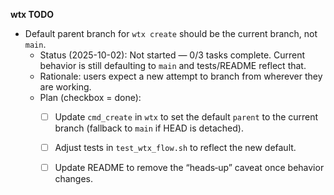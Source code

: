 **wtx TODO**

- Default parent branch for `wtx create` should be the current branch, not `main`.
  - Status (2025-10-02): Not started — 0/3 tasks complete. Current behavior is still defaulting to `main` and tests/README reflect that.
  - Rationale: users expect a new attempt to branch from wherever they are working.
  - Plan (checkbox = done):
    - [ ] Update `cmd_create` in `wtx` to set the default `parent` to the current branch (fallback to `main` if HEAD is detached).
    - [ ] Adjust tests in `test_wtx_flow.sh` to reflect the new default.
    - [ ] Update README to remove the “heads‑up” caveat once behavior changes.


